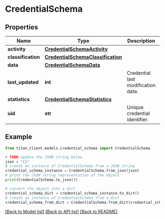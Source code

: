 # CredentialSchema


## Properties

Name | Type | Description | Notes
------------ | ------------- | ------------- | -------------
**activity** | [**CredentialSchemaActivity**](CredentialSchemaActivity.md) |  | 
**classification** | [**CredentialSchemaClassification**](CredentialSchemaClassification.md) |  | [optional] 
**data** | [**CredentialSchemaData**](CredentialSchemaData.md) |  | 
**last_updated** | **int** | Credential last modification date. | 
**statistics** | [**CredentialSchemaStatistics**](CredentialSchemaStatistics.md) |  | [optional] 
**uid** | **str** | Unique credential identifier. | 

## Example

```python
from titan_client.models.credential_schema import CredentialSchema

# TODO update the JSON string below
json = "{}"
# create an instance of CredentialSchema from a JSON string
credential_schema_instance = CredentialSchema.from_json(json)
# print the JSON string representation of the object
print(CredentialSchema.to_json())

# convert the object into a dict
credential_schema_dict = credential_schema_instance.to_dict()
# create an instance of CredentialSchema from a dict
credential_schema_from_dict = CredentialSchema.from_dict(credential_schema_dict)
```
[[Back to Model list]](../README.md#documentation-for-models) [[Back to API list]](../README.md#documentation-for-api-endpoints) [[Back to README]](../README.md)


